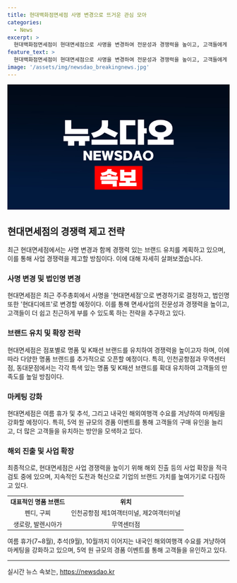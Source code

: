 ```yaml
---
title: 현대백화점면세점 사명 변경으로 뜨거운 관심 모아
categories:
  - News
excerpt: >
  현대백화점면세점이 현대면세점으로 사명을 변경하여 전문성과 경쟁력을 높이고, 고객들에게 더 친숙한 이미지를 제공하려 한다. 이에 따라 현대디에프로도 법인명을 변경할 예정이며, 상표권 양수도 관련 계약을 체결하고 상표권 권리이전 등록을 신청했다. 브랜드 아이덴티티를 새롭게 선보일 예정이며, 명품 브랜드 유치와 마케팅 강화를 통해 사업 경쟁력을 향상시킬 계획이다. 또한, 특히 인천공항점과 무역센터점에서의 명품 브랜드 오픈과 특정 기간 내 고객 대상 경품 이벤트를 통해 경쟁력을 강화하고, 해외 진출 및 사업 확장도 고려 중이라고 밝혔다.
feature_text: >
  현대백화점면세점이 현대면세점으로 사명을 변경하여 전문성과 경쟁력을 높이고, 고객들에게 더 친숙한 이미지를 제공하려 한다. 이에 따라 현대디에프로도 법인명을 변경할 예정이며, 상표권 양수도 관련 계약을 체결하고 상표권 권리이전 등록을 신청했다. 브랜드 아이덴티티를 새롭게 선보일 예정이며, 명품 브랜드 유치와 마케팅 강화를 통해 사업 경쟁력을 향상시킬 계획이다. 또한, 특히 인천공항점과 무역센터점에서의 명품 브랜드 오픈과 특정 기간 내 고객 대상 경품 이벤트를 통해 경쟁력을 강화하고, 해외 진출 및 사업 확장도 고려 중이라고 밝혔다.
image: '/assets/img/newsdao_breakingnews.jpg'
---
```


<p><img src="/assets/img/newsdao_breakingnews.jpg" alt="flaretime 속보" /></p>

<h2 data-ke-size="size26">현대면세점의 경쟁력 제고 전략</h2>

<p data-ke-size="size16">최근 현대면세점에서는 사명 변경과 함께 경쟁력 있는 브랜드 유치를 계획하고 있으며, 이를 통해 사업 경쟁력을 제고할 방침이다. 이에 대해 자세히 살펴보겠습니다.</p>

<h3>사명 변경 및 법인명 변경</h3>

<p data-ke-size="size16">현대면세점은 최근 주주총회에서 사명을 '현대면세점'으로 변경하기로 결정하고, 법인명 또한 '현대디에프'로 변경할 예정이다. 이를 통해 면세사업의 전문성과 경쟁력을 높이고, 고객들이 더 쉽고 친근하게 부를 수 있도록 하는 전략을 추구하고 있다.</p>

<h3>브랜드 유치 및 확장 전략</h3>

<p data-ke-size="size16">현대면세점은 점포별로 명품 및 K패션 브랜드를 유치하여 경쟁력을 높이고자 하며, 이에 따라 다양한 명품 브랜드를 추가적으로 오픈할 예정이다. 특히, 인천공항점과 무역센터점, 동대문점에서는 각각 특색 있는 명품 및 K패션 브랜드를 확대 유치하여 고객들의 만족도를 높일 방침이다.</p>

<h3>마케팅 강화</h3>

<p data-ke-size="size16">현대면세점은 여름 휴가 및 추석, 그리고 내국인 해외여행객 수요를 겨냥하여 마케팅을 강화할 예정이다. 특히, 5억 원 규모의 경품 이벤트를 통해 고객들의 구매 유인을 늘리고, 더 많은 고객들을 유치하는 방안을 모색하고 있다.</p>

<h3>해외 진출 및 사업 확장</h3>

<p data-ke-size="size16">최종적으로, 현대면세점은 사업 경쟁력을 높이기 위해 해외 진출 등의 사업 확장을 적극 검토 중에 있으며, 지속적인 도전과 혁신으로 기업의 브랜드 가치를 높여가기로 다짐하고 있다.</p>

<table>
  <tr>
    <td style="text-align: center; height: 17px;"><b>대표적인 명품 브랜드</b></td>
    <td style="text-align: center; height: 17px;"><b>위치</b></td>
  </tr>
  <tr>
    <td style="text-align: center; height: 17px;">펜디, 구찌</td>
    <td style="text-align: center; height: 17px;">인천공항점 제1여객터미널, 제2여객터미널</td>
  </tr>
  <tr>
    <td style="text-align: center; height: 17px;">생로랑, 발렌시아가</td>
    <td style="text-align: center; height: 17px;">무역센터점</td>
  </tr>
</table>

<p data-ke-size="size16">여름 휴가(7~8월), 추석(9월), 10월까지 이어지는 내국인 해외여행객 수요를 겨냥하여 마케팅을 강화하고 있으며, 5억 원 규모의 경품 이벤트를 통해 고객들을 유인하고 있다.</p>

<hr>
실시간 뉴스 속보는, <a href="https://newsdao.kr" rel="dofollow">https://newsdao.kr</a>


